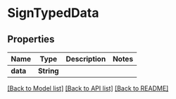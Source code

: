 # SignTypedData

## Properties

| Name     | Type       | Description | Notes |
| -------- | ---------- | ----------- | ----- |
| **data** | **String** |             |       |

[\[Back to Model list\]](./#documentation-for-models) [\[Back to API list\]](./#documentation-for-api-endpoints) [\[Back to README\]](./)
